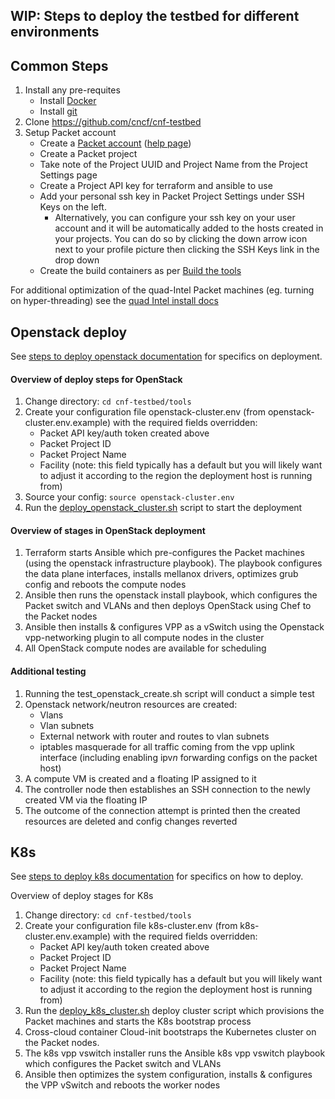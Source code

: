 WIP: Steps to deploy the testbed for different environments
---

## Common Steps

1. Install any pre-requites
   - Install [Docker](https://docs.docker.com/install/)
   - Install [git](https://help.github.com/articles/set-up-git/)
2. Clone https://github.com/cncf/cnf-testbed
3. Setup Packet account 
   - Create a [Packet account](https://www.packet.net/) ([help page](https://help.packet.net/article/13-portal#display--description))
   - Create a Packet project
   - Take note of the Project UUID and Project Name from the Project Settings page
   - Create a Project API key for terraform and ansible to use
   - Add your personal ssh key in Packet Project Settings under SSH Keys on the left. 
        - Alternatively, you can configure your ssh key on your user account and it will be automatically added to the hosts created in your projects. You can do so by clicking the down arrow icon next to your profile picture then clicking the SSH Keys link in the drop down
   - Create the build containers as per [Build the tools](openstack_deploy.md#build-the-tools)

For additional optimization of the quad-Intel Packet machines (eg. turning on hyper-threading) see the [quad Intel install docs](docs/quad_intel_install.md)

## Openstack deploy

See [steps to deploy openstack documentation](openstack_deploy.md) for specifics on deployment.

#### Overview of deploy steps for OpenStack

1. Change directory: `cd cnf-testbed/tools`
1. Create your configuration file openstack-cluster.env (from openstack-cluster.env.example) with the required fields overridden:
    - Packet API key/auth token created above
    - Packet Project ID
    - Packet Project Name
    - Facility (note: this field typically has a default but you will likely want to adjust it according to the region the deployment host is running from)
1. Source your config: `source openstack-cluster.env`
1. Run the [deploy_openstack_cluster.sh](/tools/deploy_openstack_cluster.sh) script to start the deployment

#### Overview of stages in OpenStack deployment
1. Terraform starts Ansible which pre-configures the Packet machines (using the openstack infrastructure playbook). The playbook configures the data plane interfaces, installs mellanox drivers, optimizes grub config and reboots the compute nodes
1. Ansible then runs the openstack install playbook, which configures the  Packet switch and VLANs and then deploys OpenStack using Chef to the Packet nodes
1. Ansible then installs & configures VPP as a vSwitch using the Openstack vpp-networking plugin to all compute nodes in the cluster
1. All OpenStack compute nodes are available for scheduling

#### Additional testing
1. Running the test_openstack_create.sh script will conduct a simple test
1. Openstack network/neutron resources are created:
    - Vlans
    - Vlan subnets
    - External network with router and routes to vlan subnets
    - iptables masquerade for all traffic coming from the vpp uplink interface (including enabling ipv*n* forwarding configs on the packet host)
1. A compute VM is created and a floating IP assigned to it
1. The controller node then establishes an SSH connection to the newly created VM via the floating IP
1. The outcome of the connection attempt is printed then the created resources are deleted and config changes reverted


## K8s

See [steps to deploy k8s documentation](https://github.com/cncf/cnf-testbed/blob/master/docs/k8s_deploy.md) for specifics on how to deploy.


Overview of deploy stages for K8s

1. Change directory: `cd cnf-testbed/tools`
1. Create your configuration file k8s-cluster.env (from k8s-cluster.env.example) with the required fields overridden:
    - Packet API key/auth token created above
    - Packet Project ID
    - Packet Project Name
    - Facility (note: this field typically has a default but you will likely want to adjust it according to the region the deployment host is running from)
1. Run the [deploy_k8s_cluster.sh](/tools/deploy_k8s_cluster.sh) deploy cluster script which provisions the Packet machines and starts the K8s bootstrap process
1. Cross-cloud container Cloud-init bootstraps the Kubernetes cluster on the Packet nodes. 
1. The k8s vpp vswitch installer runs the Ansible k8s vpp vswitch playbook which configures the Packet switch and VLANs 
1. Ansible then optimizes the system configuration, installs & configures the VPP vSwitch and reboots the worker nodes

